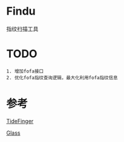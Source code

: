 # Findu
指纹扫描工具



# TODO
    1. 增加fofa接口
    2. 优化fofa指纹查询逻辑，最大化利用fofa指纹信息


# 参考
[TideFinger](https://github.com/TideSec/TideFinger)

[Glass](https://github.com/s7ckTeam/Glass)
